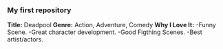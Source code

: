 ### My first repository

**Title:** Deadpool
**Genre:** Action, Adventure, Comedy
**Why I Love It:**
-Funny Scene.
-Great character development.
-Good Figthing Scenes.
-Best artist/actors.
